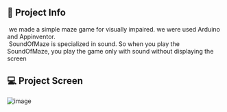 ## 📜 Project Info
&nbsp;we made a simple maze game for visually impaired. we were used Arduino and Appinventor. 
<br>
&nbsp;SoundOfMaze is specialized in sound. So when you play the SoundOfMaze, you play the game only with sound without displaying the screen
<br>

## 💻 Project Screen
![image](https://github.com/onjix/SoundOfMaze/assets/101625609/2bcd0a08-93fc-4fd0-b028-8ad86ece252d)
